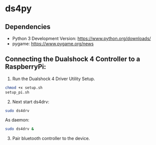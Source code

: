 # ds4py

## Dependencies
- Python 3 Development Version: https://www.python.org/downloads/
- pygame: https://www.pygame.org/news

## Connecting the Dualshock 4 Controller to a RaspberryPi:
1. Run the Dualshock 4 Driver Utility Setup.
```bash
chmod +x setup.sh
setup_pi.sh
```
2. Next start ds4drv:
```bash
sudo ds4drv
```
As daemon:
```bash
sudo ds4drv &
```
3. Pair bluetooth controller to the device.

